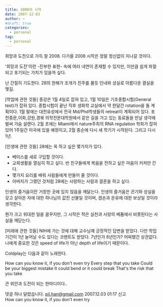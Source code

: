 ```yaml
---
title: 2008의 시작
date: 2007-12-03
author: ~
#draft: true
categories:
  - personal
tag:
  - personal
---
```




희망과 도전으로 가득 찰 2008.
다가올 2008 시작은 정말 정신없이 지나갈 것이다. 

'희망과 도전'이란 -진부한 표현- 속에 여러 내연이 존재할 수 있지만, 이만큼 쉽게 좌절되고 포기되는 가치가 있을까 싶다. 

난 간절히 기도한다. 28의 한해가 조개가 진주를 품듯 인내와 성실로 아름다운 결실을 맺길.

[학업에 관한 것들]
종강은 1월 4일로 잡혀 있고, 1월 10일은 기초종합시험(General test)가 잡혀 있다. 종합시험이 끝난 직후 생화학 교실에서 약 한달간 rotation을 돌 계획이다. 
1월 말에는 대전유성에서 전국 Md/Phd학생들의 retreat이 계획되어 있다. 포천중문,이화,강원,경북 의학전문대학원에서 같은 길을 가고 있는 동료들을 만날 생각에 벌써 가슴 설렌다. 2월 초에는 Miami에서 nature주최의 RNA regulation 학회가 잡혀있어 1주일간 미국에 있을 예정이고, 2월 중순에 다시 새 학기가 시작된다.
그리고 다시 1년.

[인생에 관한 것들]
28에는 꼭 하고 싶은 몇가지가 있다. 

- 베이스를 새로 구입할 것이다.
- 교회생활을 열심히 하고 싶다. 반 친구들에게 복음을 전하고 싶은 마음이 커져만 간다.
- 몇가지 요리를 배워 사람들에게 만들어 줄 것이다.
- 아버지가 그랬던 것처럼 28에는 사랑하는 사람과 결혼을 하고 싶다.

인생의 즐거움이란 거창한 곳에 있지 않음을 깨달는다. 인생의 즐거움은 끈기와 성실을 갖고 살아온 자에 대한 하나님의 값진 선물일 것이며, 겸손과 온유에 대한 보상일 것이라 생각한다.

뭔가 크고 위대한 일을 꿈꾸지만, 그 시작은 작은 실천과 사랑의 베품에서 비롯된다는 사실을 깨닫는다.

[미래에 관한 것들]
NIH에 가는 것에 대해 교수님께 긍정적인 답변을 받았다.
다만 학업기간이 1년 늘어날 수도 있다는 코멘트도 받았다. 7년인가 8년인가? 어찌됐건 상관없다.
나에게 중요한 것은 speed of life가 아닌 depth of life이기 때문이다.

Coldplay는 다음과 같이 노래한다.

How can you know it, if you don't even try 
Every step that you take
Could be your biggest mistake
It could bend or it could break
That's the risk that you take

큰 위안과 도전이 되는 한마디이다..




 댓글 하나 달렸습니다.
 pil.han@gmail.com 2007.12.03 01:17 신고   
How can you know it, if you don't even try




